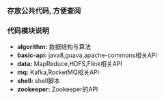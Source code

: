 ### 存放公共代码, 方便查阅

### 代码模块说明
- **algorithm:** 数据结构与算法
- **basic-api:** java8,guava,apache-commons相关API   
- **data:** MapReduce,HDFS,Flink相关API  
- **mq:** Kafka,RocketMQ相关API
- **shell:** shell脚本      
- **zookeeper:** Zookeeper的API
